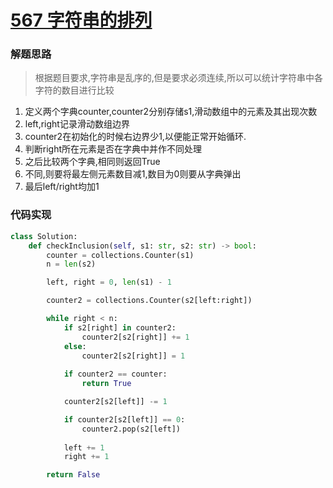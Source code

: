 # [567 字符串的排列](https://leetcode.cn/problems/permutation-in-string/) 

### 解题思路

> 根据题目要求,字符串是乱序的,但是要求必须连续,所以可以统计字符串中各字符的数目进行比较

1. 定义两个字典counter,counter2分别存储s1,滑动数组中的元素及其出现次数
2. left,right记录滑动数组边界
3. counter2在初始化的时候右边界少1,以便能正常开始循环.
4. 判断right所在元素是否在字典中并作不同处理
5. 之后比较两个字典,相同则返回True
6. 不同,则要将最左侧元素数目减1,数目为0则要从字典弹出
7. 最后left/right均加1



### 代码实现

```python
class Solution:
    def checkInclusion(self, s1: str, s2: str) -> bool:
        counter = collections.Counter(s1)
        n = len(s2)

        left, right = 0, len(s1) - 1

        counter2 = collections.Counter(s2[left:right])

        while right < n:
            if s2[right] in counter2:
                counter2[s2[right]] += 1
            else:
                counter2[s2[right]] = 1
            
            if counter2 == counter:
                return True

            counter2[s2[left]] -= 1

            if counter2[s2[left]] == 0:
                counter2.pop(s2[left])
            
            left += 1
            right += 1

        return False
```

